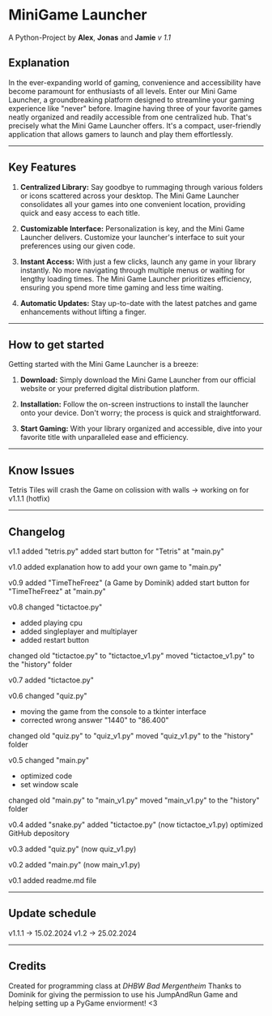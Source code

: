 # MiniGame Launcher
A Python-Project by **Alex**, **Jonas** and **Jamie**
_v 1.1_

## Explanation
In the ever-expanding world of gaming, convenience and accessibility have become paramount for enthusiasts of all levels. 
Enter our Mini Game Launcher, a groundbreaking platform designed to streamline your gaming experience like "never" before.
Imagine having three of your favorite games neatly organized and readily accessible from one centralized hub. 
That's precisely what the Mini Game Launcher offers. 
It's a compact, user-friendly application that allows gamers to launch and play them effortlessly.
****
## Key Features
1. **Centralized Library:** Say goodbye to rummaging through various folders or icons scattered across your desktop. The Mini Game Launcher consolidates all your  games into one convenient location, providing quick and easy access to each title.

2. **Customizable Interface:** Personalization is key, and the Mini Game Launcher delivers. Customize your launcher's interface to suit your preferences using our given code.

3. **Instant Access:** With just a few clicks, launch any game in your library instantly. No more navigating through multiple menus or waiting for lengthy loading times. The Mini Game Launcher prioritizes efficiency, ensuring you spend more time gaming and less time waiting.

4. **Automatic Updates:** Stay up-to-date with the latest patches and game enhancements without lifting a finger. 

****
## How to get started
Getting started with the Mini Game Launcher is a breeze:

1. **Download:** Simply download the Mini Game Launcher from our official website or your preferred digital distribution platform.

2. **Installation:** Follow the on-screen instructions to install the launcher onto your device. Don't worry; the process is quick and straightforward.

3. **Start Gaming:** With your library organized and accessible, dive into your favorite title with unparalleled ease and efficiency.

****
## Know Issues
Tetris Tiles will crash the Game on colission with walls
-> working on for v1.1.1 (hotfix)

****
## Changelog
v1.1
added "tetris.py"
added start button for "Tetris" at "main.py"

v1.0
added explanation how to add your own game to "main.py"


v0.9
added "TimeTheFreez" (a Game by Dominik)
added start button for "TimeTheFreez" at "main.py"


v0.8
changed "tictactoe.py"
- added playing cpu
- added singleplayer and multiplayer
- added restart button

changed old "tictactoe.py" to "tictactoe_v1.py"
moved "tictactoe_v1.py" to the "history" folder


v0.7
added "tictactoe.py"


v0.6
changed "quiz.py"
- moving the game from the console to a tkinter interface
- corrected wrong answer "1440" to "86.400"

changed old "quiz.py" to "quiz_v1.py"
moved "quiz_v1.py" to the "history" folder


v0.5
changed "main.py"
- optimized code
- set window scale

changed old "main.py" to "main_v1.py"
moved "main_v1.py" to the "history" folder

v0.4
added "snake.py"
added "tictactoe.py" (now tictactoe_v1.py)
optimized GitHub depository


v0.3
added "quiz.py" (now quiz_v1.py)


v0.2
added "main.py" (now main_v1.py)


v0.1
added readme.md file

****
## Update schedule

v1.1.1 -> 15.02.2024
v1.2 -> 25.02.2024
****
## Credits
Created for programming class at *DHBW Bad Mergentheim*
Thanks to Dominik for giving the permission to use his JumpAndRun Game and helping setting up a PyGame enviorment! <3
